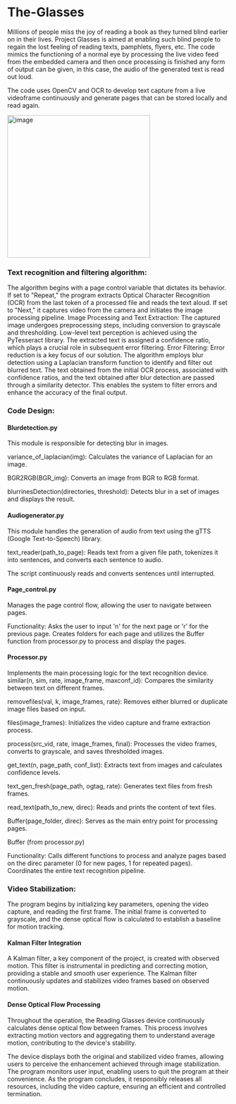 # The-Glasses 
Millions of people miss the joy of reading a book as they turned blind earlier on in their lives. Project Glasses is aimed at enabling such blind people to regain the lost feeling of reading texts, pamphlets, flyers, etc.
The code mimics the functioning of a normal eye by processing the live video feed from the embedded camera and then once processing is finished any form of output can be given, in this case, the audio of the generated text is read out loud.

The code uses OpenCV and OCR to develop text capture from a live videoframe continuously and generate pages that can be stored locally and read again.



<img width="324" alt="image" src="https://github.com/Sooryan98/The-EYE/assets/67855335/55a9e028-367a-4963-8f7b-fcb951513bc3">

### Text recognition and filtering algorithm: 
The algorithm begins with a page control variable that dictates its behavior. If set to "Repeat," the program extracts Optical Character Recognition (OCR) from the last token of a processed file and reads the text aloud. If set to "Next," it captures video from the camera and initiates the image processing pipeline.
Image Processing and Text Extraction:
The captured image undergoes preprocessing steps, including conversion to grayscale and thresholding. Low-level text perception is achieved using the PyTesseract library. The extracted text is assigned a confidence ratio, which plays a crucial role in subsequent error filtering.
Error Filtering:
Error reduction is a key focus of our solution. The algorithm employs blur detection using a Laplacian transform function to identify and filter out blurred text. The text obtained from the initial OCR process, associated with confidence ratios, and the text obtained after blur detection are passed through a similarity detector. This enables the system to filter errors and enhance the accuracy of the final output.


### Code Design:
#### Blurdetection.py
This module is responsible for detecting blur in images.

variance_of_laplacian(img): Calculates the variance of Laplacian for an image.

BGR2RGB(BGR_img): Converts an image from BGR to RGB format.

blurrinesDetection(directories, threshold): Detects blur in a set of images and displays the result.

#### Audiogenerator.py
This module handles the generation of audio from text using the gTTS (Google Text-to-Speech) library.

text_reader(path_to_page): Reads text from a given file path, tokenizes it into sentences, and converts each sentence to audio.

The script continuously reads and converts sentences until interrupted.

#### Page_control.py
Manages the page control flow, allowing the user to navigate between pages.

Functionality: Asks the user to input 'n' for the next page or 'r' for the previous page. Creates folders for each page and utilizes the Buffer function from processor.py to process and display the pages.

#### Processor.py
Implements the main processing logic for the text recognition device.
similar(n, sim, rate, image_frame, maxconf_id): Compares the similarity between text on different frames.

removefiles(val, k, image_frames, rate): Removes either blurred or duplicate image files based on input.

files(image_frames): Initializes the video capture and frame extraction process.

process(src_vid, rate, image_frames, final): Processes the video frames, converts to grayscale, and saves thresholded images.

get_text(n, page_path, conf_list): Extracts text from images and calculates confidence levels.

text_gen_fresh(page_path, ogtag, rate): Generates text files from fresh frames.

read_text(path_to_new, direc): Reads and prints the content of text files.

Buffer(page_folder, direc): Serves as the main entry point for processing pages.

Buffer (from processor.py)

Functionality: Calls different functions to process and analyze pages based on the direc parameter (0 for new pages, 1 for repeated pages). Coordinates the entire text recognition pipeline.

### Video Stabilization: 
The program begins by initializing key parameters, opening the video capture, and reading the first frame. The initial frame is converted to grayscale, and the dense optical flow is calculated to establish a baseline for motion tracking.

#### Kalman Filter Integration
A Kalman filter, a key component of the project, is created with observed motion. This filter is instrumental in predicting and correcting motion, providing a stable and smooth user experience. The Kalman filter continuously updates and stabilizes video frames based on observed motion.

#### Dense Optical Flow Processing
Throughout the operation, the Reading Glasses device continuously calculates dense optical flow between frames. This process involves extracting motion vectors and aggregating them to understand average motion, contributing to the device's stability.

The device displays both the original and stabilized video frames, allowing users to perceive the enhancement achieved through image stabilization. The program monitors user input, enabling users to quit the program at their convenience. As the program concludes, it responsibly releases all resources, including the video capture, ensuring an efficient and controlled termination.

